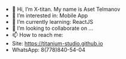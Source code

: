 - 👋 Hi, I’m X-titan. My name is Aset Telmanov
- 👀 I’m interested in: Mobile App
- 🌱 I’m currently learning: ReactJS
- 💞️ I’m looking to collaborate on ...
- 📫 How to reach me:
- Site: https://titanium-studio.github.io
- WhatsApp: 8(778)840-54-04